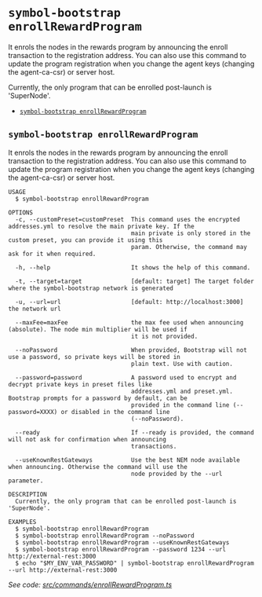 `symbol-bootstrap enrollRewardProgram`
======================================

It enrols the nodes in the rewards program by announcing the enroll transaction to the registration address.  You can also use this command to update the program registration when you change the agent keys (changing the agent-ca-csr) or server host.

Currently, the only program that can be enrolled post-launch is 'SuperNode'.

* [`symbol-bootstrap enrollRewardProgram`](#symbol-bootstrap-enrollrewardprogram)

## `symbol-bootstrap enrollRewardProgram`

It enrols the nodes in the rewards program by announcing the enroll transaction to the registration address.  You can also use this command to update the program registration when you change the agent keys (changing the agent-ca-csr) or server host.

```
USAGE
  $ symbol-bootstrap enrollRewardProgram

OPTIONS
  -c, --customPreset=customPreset  This command uses the encrypted addresses.yml to resolve the main private key. If the
                                   main private is only stored in the custom preset, you can provide it using this
                                   param. Otherwise, the command may ask for it when required.

  -h, --help                       It shows the help of this command.

  -t, --target=target              [default: target] The target folder where the symbol-bootstrap network is generated

  -u, --url=url                    [default: http://localhost:3000] the network url

  --maxFee=maxFee                  the max fee used when announcing (absolute). The node min multiplier will be used if
                                   it is not provided.

  --noPassword                     When provided, Bootstrap will not use a password, so private keys will be stored in
                                   plain text. Use with caution.

  --password=password              A password used to encrypt and decrypt private keys in preset files like
                                   addresses.yml and preset.yml. Bootstrap prompts for a password by default, can be
                                   provided in the command line (--password=XXXX) or disabled in the command line
                                   (--noPassword).

  --ready                          If --ready is provided, the command will not ask for confirmation when announcing
                                   transactions.

  --useKnownRestGateways           Use the best NEM node available when announcing. Otherwise the command will use the
                                   node provided by the --url parameter.

DESCRIPTION
  Currently, the only program that can be enrolled post-launch is 'SuperNode'.

EXAMPLES
  $ symbol-bootstrap enrollRewardProgram
  $ symbol-bootstrap enrollRewardProgram --noPassword
  $ symbol-bootstrap enrollRewardProgram --useKnownRestGateways
  $ symbol-bootstrap enrollRewardProgram --password 1234 --url http://external-rest:3000
  $ echo "$MY_ENV_VAR_PASSWORD" | symbol-bootstrap enrollRewardProgram --url http://external-rest:3000
```

_See code: [src/commands/enrollRewardProgram.ts](https://github.com/nemtech/symbol-bootstrap/blob/v1.0.6/src/commands/enrollRewardProgram.ts)_
